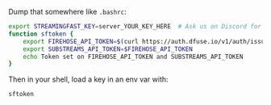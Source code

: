 Dump that somewhere like `.bashrc`:
```bash
export STREAMINGFAST_KEY=server_YOUR_KEY_HERE  # Ask us on Discord for a key
function sftoken {
    export FIREHOSE_API_TOKEN=$(curl https://auth.dfuse.io/v1/auth/issue -s --data-binary '{"api_key":"'$STREAMINGFAST_KEY'"}' | jq -r .token)
	export SUBSTREAMS_API_TOKEN=$FIREHOSE_API_TOKEN
    echo Token set on FIREHOSE_API_TOKEN and SUBSTREAMS_API_TOKEN
}
```

Then in your shell, load a key in an env var with:

```bash
sftoken
```